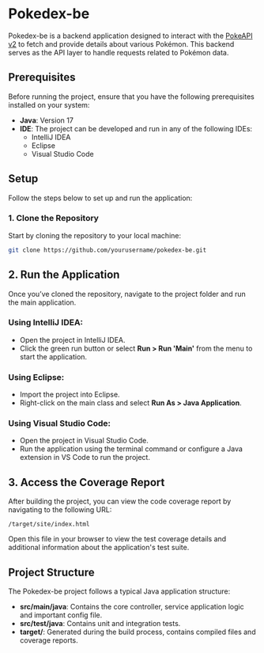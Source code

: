# Pokedex-be

Pokedex-be is a backend application designed to interact with the [PokeAPI v2](https://pokeapi.co/) to fetch and provide details about various Pokémon. This backend serves as the API layer to handle requests related to Pokémon data.

## Prerequisites

Before running the project, ensure that you have the following prerequisites installed on your system:

- **Java**: Version 17
- **IDE**: The project can be developed and run in any of the following IDEs:
    - IntelliJ IDEA
    - Eclipse
    - Visual Studio Code

## Setup

Follow the steps below to set up and run the application:

### 1. Clone the Repository

Start by cloning the repository to your local machine:

```bash
git clone https://github.com/yourusername/pokedex-be.git
```
## 2. Run the Application

Once you’ve cloned the repository, navigate to the project folder and run the main application.

### Using IntelliJ IDEA:
- Open the project in IntelliJ IDEA.
- Click the green run button or select **Run > Run 'Main'** from the menu to start the application.

### Using Eclipse:
- Import the project into Eclipse.
- Right-click on the main class and select **Run As > Java Application**.

### Using Visual Studio Code:
- Open the project in Visual Studio Code.
- Run the application using the terminal command or configure a Java extension in VS Code to run the project.


## 3. Access the Coverage Report

After building the project, you can view the code coverage report by navigating to the following URL:

```bach
/target/site/index.html
```

Open this file in your browser to view the test coverage details and additional information about the application's test suite.

## Project Structure

The Pokedex-be project follows a typical Java application structure:

- **src/main/java**: Contains the core controller, service application logic and important config file.
- **src/test/java**: Contains unit and integration tests.
- **target/**: Generated during the build process, contains compiled files and coverage reports.
